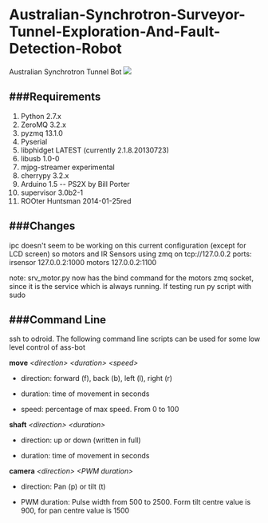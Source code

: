 Australian-Synchrotron-Surveyor-Tunnel-Exploration-And-Fault-Detection-Robot
=======

Australian Synchrotron Tunnel Bot
![](https://raw.github.com/AustralianSynchrotron/Australian-Synchrotron-Surveyor-Tunnel-Exploration-And-Fault-Detection-Robot/master/drawings/logos/RoboDonkey.png)

###Requirements
------------

1. Python 2.7.x
2. ZeroMQ 3.2.x
3. pyzmq  13.1.0
4. Pyserial
5. libphidget LATEST (currently 2.1.8.20130723)
6. libusb 1.0-0
7. mjpg-streamer experimental
8. cherrypy 3.2.x
9. Arduino 1.5
-- PS2X by Bill Porter
10. supervisor 3.0b2-1
11. ROOter Huntsman 2014-01-25red


###Changes
-------

ipc doesn't seem to be working on this current configuration (except for LCD screen) so motors and IR Sensors using zmq on tcp://127.0.0.2
ports:
irsensor 127.0.0.2:1000
motors 127.0.0.2:1100


note: srv_motor.py now has the bind command for the motors zmq socket, since it is the service which is always running. If testing run py script with sudo

###Command Line
--------

ssh to odroid. The following command line scripts can be used for some low level control of ass-bot

**move** *\<direction\> \<duration\> \<speed\>*

* direction: forward (f), back (b), left (l), right (r)

* duration: time of movement in seconds

* speed: percentage of max speed. From 0 to 100

**shaft** *\<direction\> \<duration\>*

* direction: up or down (written in full)

* duration: time of movement in seconds

**camera** *\<direction\> \<PWM duration\>*

* direction: Pan (p) or tilt (t)

* PWM duration: Pulse width from 500 to 2500. Form tilt centre value is 900, for pan centre value is 1500

